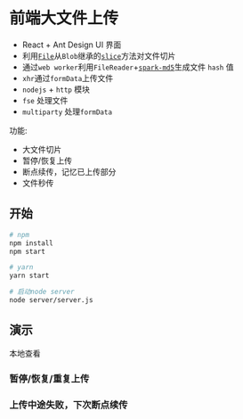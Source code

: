 # 前端大文件上传

-   React + Ant Design UI 界面
-   利用[`File`](https://developer.mozilla.org/zh-CN/docs/Web/API/File)从`Blob`继承的[`slice`](https://developer.mozilla.org/zh-CN/docs/Web/API/Blob/slice)方法对文件切片
-   通过`web worker`利用`FileReader`+[`spark-md5`](https://github.com/satazor/js-spark-md5)生成文件 `hash` 值
-   `xhr`通过`formData`上传文件
-   `nodejs` + `http` 模块
-   `fse` 处理文件
-   `multiparty` 处理`formData`

功能:

-   大文件切片
-   暂停/恢复上传
-   断点续传，记忆已上传部分
-   文件秒传

## 开始

```sh
# npm
npm install
npm start

# yarn
yarn start

```

```sh
# 启动node server
node server/server.js
```

## 演示

本地查看

### 暂停/恢复/重复上传

### 上传中途失败，下次断点续传

